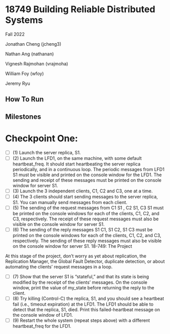 # 18749 Building Reliable Distributed Systems

Fall 2022

Jonathan Cheng (jcheng3)

Nathan Ang (nathanan)

Vignesh Rajmohan (vrajmoha)

William Foy (wfoy)

Jeremy Ryu 

## How To Run


## Milestones 

# Checkpoint One:

- [ ] (1) Launch the server replica, S1.
- [ ] (2) Launch the LFD1, on the same machine, with some default heartbeat_freq. It should start heartbeating the server replica periodically, and in a continuous loop. The periodic messages from LFD1 S1 must be visible and printed on the console window for the LFD1. The sending and receipt of these messages must be printed on the console window for server S1.
- [ ] (3) Launch the 3 independent clients, C1, C2 and C3, one at a time.
- [ ] (4) The 3 clients should start sending messages to the server replica, S1. You can manually send messages from each client.
- [ ] (5) The sending of the request messages from C1 S1 , C2 S1, C3 S1 must be printed on the console windows for each of the clients, C1, C2, and C3, respectively. The receipt of these request messages must also be visible on the console window for server S1.
- [ ] (6) The sending of the reply messages S1 C1, S1 C2, S1 C3 must be printed on the console windows for each of the clients, C1, C2, and C3, respectively. The sending of these reply messages must also be visible on the console window for server S1.
18-749: The Project
 
At this stage of the project, don’t worry as yet about replication, the Replication Manager, the Global Fault Detector, duplicate detection, or about automating the clients’ request messages in a loop.

- [ ] (7) Show that the server S1 is “stateful,” and that its state is being modified by the receipt of the clients’ messages. On the console window, print the value of my_state before returning the reply to the client.
- [ ] (8) Try killing (Control-C) the replica, S1, and you should see a heartbeat fail (i.e., timeout expiration) at the LFD1. The LFD1 should be able to detect that the replica, S1, died. Print this failed-heartbeat message on the console window of LFD1.
- [ ] (9) Restart the whole system (repeat steps above) with a different heartbeat_freq for the LFD1.